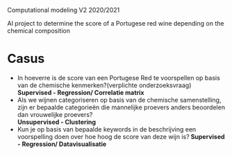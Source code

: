 Computational modeling V2 2020/2021

AI project to determine the score of a Portugese red wine depending on the chemical composition

<h1>Casus</h1>
<ul>
    <li>In hoeverre is de score van een Portugese Red te voorspellen op basis van de chemische kenmerken?(verplichte onderzoeksvraag) <b>Supervised - Regression/  Correlatie matrix</b></li>
    <li> Als we wijnen categoriseren op basis van de chemische samenstelling, zijn er bepaalde categorieën die mannelijke proevers anders beoordelen dan vrouwelijke proevers?</li><b>Unsupervised - Clustering</b>
    <li> Kun je op basis van bepaalde keywords in de beschrijving een voorspelling doen over hoe hoog de score van deze wijn is?<b> Supervised - Regression/ Datavisualisatie</b></li>
</ul>
